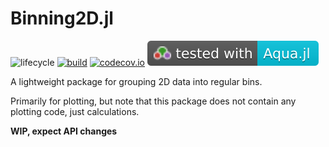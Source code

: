 # Binning2D.jl

![lifecycle](https://img.shields.io/badge/lifecycle-experimental-orange.svg)
[![build](https://github.com/tpapp/Binning2D.jl/workflows/CI/badge.svg)](https://github.com/tpapp/Binning2D.jl/actions?query=workflow%3ACI)
[![codecov.io](http://codecov.io/github/tpapp/Binning2D.jl/coverage.svg?branch=master)](http://codecov.io/github/tpapp/Binning2D.jl?branch=master)
[![Aqua QA](https://raw.githubusercontent.com/JuliaTesting/Aqua.jl/master/badge.svg)](https://github.com/JuliaTesting/Aqua.jl) 

<!-- Documentation -- uncomment or delete as needed -->
<!--
[![Documentation](https://img.shields.io/badge/docs-stable-blue.svg)](https://tpapp.github.io/Binning2D.jl/stable)
[![Documentation](https://img.shields.io/badge/docs-master-blue.svg)](https://tpapp.github.io/Binning2D.jl/dev)
-->

A lightweight package for grouping 2D data into regular bins.

Primarily for plotting, but note that this package does not contain
any plotting code, just calculations.

**WIP, expect API changes**
